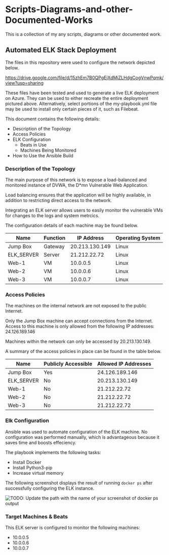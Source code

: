 # Scripts-Diagrams-and-other-Documented-Works
This is a collection of my any scripts, diagrams or other documented work.
## Automated ELK Stack Deployment

The files in this repository were used to configure the network depicted below.

https://drive.google.com/file/d/15zhEm7B0QPgEjXdMiZLHdgCogVnwPqmk/view?usp=sharing

These files have been tested and used to generate a live ELK deployment on Azure. They can be used to either recreate the entire deployment pictured above. Alternatively, select portions of the my-playbook.yml file may be used to install only certain pieces of it, such as Filebeat.

This document contains the following details:
- Description of the Topology
- Access Policies
- ELK Configuration
  - Beats in Use
  - Machines Being Monitored
- How to Use the Ansible Build


### Description of the Topology

The main purpose of this network is to expose a load-balanced and monitored instance of DVWA, the D*mn Vulnerable Web Application.

Load balancing ensures that the application will be highly available, in addition to restricting direct access to the network.

Integrating an ELK server allows users to easily monitor the vulnerable VMs for changes to the logs and system metrcics.

The configuration details of each machine may be found below.

| Name       | Function | IP Address     | Operating System |
|------------|----------|----------------|------------------|
| Jump Box   | Gateway  | 20.213.130.149 | Linux            |
| ELK_SERVER | Server   | 21.212.22.72   | Linux            |   
| Web-1      | VM       | 10.0.0.5       | Linux            |
| Web-2      | VM       | 10.0.0.6       | Linux            |
| Web-3      | VM       | 10.0.0.7       | Linux            |

### Access Policies

The machines on the internal network are not exposed to the public Internet. 

Only the Jump Box machine can accept connections from the Internet. Access to this machine is only allowed from the following IP addresses: 24.126.189.146

Machines within the network can only be accessed by 20.213.130.149.

A summary of the access policies in place can be found in the table below.

| Name       | Publicly Accessible | Allowed IP Addresses |
|------------|---------------------|----------------------|
| Jump Box   | Yes                 | 24.126.189.146       |
| ELK_SERVER | No                  | 20.213.130.149       |
| Web-1      | No                  | 21.212.22.72         |
| Web-2      | No                  | 21.212.22.72         |
| Web-3      | No                  | 21.212.22.72         |

### Elk Configuration

Ansible was used to automate configuration of the ELK machine. No configuration was performed manually, which is advantageous because it saves time and boosts effeciency.

The playbook implements the following tasks:
- Install Docker
- Install Python3-pip
- Increase virtual memory

The following screenshot displays the result of running `docker ps` after successfully configuring the ELK instance.

![TODO: Update the path with the name of your screenshot of docker ps output](Images/docker_ps_output.png)

### Target Machines & Beats
This ELK server is configured to monitor the following machines:
- 10.0.0.5
- 10.0.0.6
- 10.0.0.7
